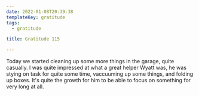 ```yaml
---
date: 2022-01-08T20:39:38
templateKey: gratitude
tags:
  - gratitude

title: Gratitude 115

---
```


Today we started cleaning up some more things in the garage, quite
casually.  I was quite impressed at what a great helper Wyatt was, he
was stying on task for quite some time, vaccuuming up some things, and
folding up boxes.  It's quite the growth for him to be able to focus on
something for very long at all.
